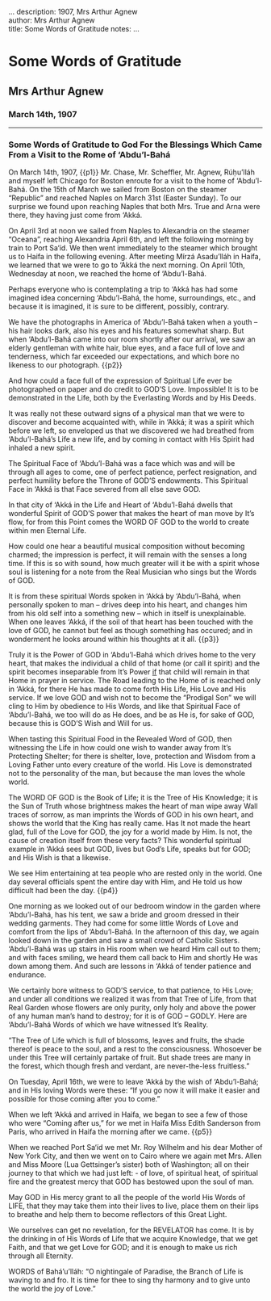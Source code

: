 ...
description: 1907, Mrs Arthur Agnew  
author: Mrs Arthur Agnew  
title: Some Words of Gratitude 
notes:
...


# Some Words of Gratitude
## Mrs Arthur Agnew  
### March 14th, 1907  

------

### Some Words of Gratitude to God For the Blessings Which Came From a Visit to the Rome of ‘Abdu’l-Bahá

On March 14th, 1907, {{p1}} Mr. Chase, Mr. Scheffler, Mr. Agnew, Rúḥu’lláh and myself left Chicago for Boston enroute for a visit to the home of ‘Abdu’l-Bahá. On the 15th of March we sailed from Boston on the steamer “Republic” and reached Naples on March 31st (Easter Sunday). To our surprise we found upon reaching Naples that both Mrs. True and Arna were there, they having just come from ‘Akká.  

On April 3rd at noon we sailed from Naples to Alexandria on the steamer “Oceana”, reaching Alexandria April 6th, and left the following morning by train to Port Sa‘íd. We then went immediately to the steamer which brought us to Haifa in the following evening. After meeting Mírzá Asadu’lláh in Haifa, we learned that we were to go to ‘Akká the next morning. On April 10th, Wednesday at noon, we reached the home of ‘Abdu’l-Bahá.   

Perhaps everyone who is contemplating a trip to ‘Akká has had some imagined idea concerning ‘Abdu’l-Bahá, the home, surroundings, etc., and because it is imagined, it is sure to be different, possibly, contrary.  

We have the photographs in America of ‘Abdu’l-Bahá taken when a youth – his hair looks dark, also his eyes and his features somewhat sharp. But when ‘Abdu’l-Bahá came into our room shortly after our arrival, we saw an elderly gentleman with white hair, blue eyes, and a face full of love and tenderness, which far exceeded our expectations, and which bore no likeness to our photograph.  {{p2}}

And how could a face full of the expression of Spiritual Life ever be photographed on paper and do credit to GOD’S Love. Impossible! It is to be demonstrated in the Life, both by the Everlasting Words and by His Deeds.   

It was really not these outward signs of a physical man that we were to discover and become acquainted with, while in ‘Akká; it was a spirit which before we left, so enveloped us that we discovered we had breathed from ‘Abdu’l-Bahá’s Life a new life, and by coming in contact with His Spirit had inhaled a new spirit.   

The Spiritual Face of ‘Abdu’l-Bahá was a face which was and will be through all ages to come, one of perfect patience, perfect resignation, and perfect humility before the Throne of GOD’S endowments. This Spiritual Face in ‘Akká is that Face severed from all else save GOD.   

In that city of ‘Akká in the Life and Heart of ‘Abdu’l-Bahá dwells that wonderful Spirit of GOD’S power that makes the heart of man move by It’s flow, for from this Point comes the WORD OF GOD to the world to create within men Eternal Life.  

How could one hear a beautiful musical composition without becoming charmed; the impression is perfect, it will remain with the senses a long time. If this is so with sound, how much greater will it be with a spirit whose soul is listening for a note from the Real Musician who sings but the Words of GOD.  

It is from these spiritual Words spoken in ‘Akká by ‘Abdu’l-Bahá, when personally spoken to man – drives deep into his heart, and changes him from his old self into a something new – which in itself is unexplainable. When one leaves ‘Akká, if the soil of that heart has been touched with the love of GOD, he cannot but feel as though something has occured; and in wonderment he looks around within his thoughts at it all. {{p3}}

Truly it is the Power of GOD in ‘Abdu’l-Bahá which drives home to the very heart, that makes the individual a child of that home (or call it spirit) and the spirit becomes inseparable from It’s Power <u>if</u> that child will remain in that Home in prayer in service. The Road leading to the Home of is reached only in ‘Akká, for there He has made to come forth His Life, His Love and His service. If we love GOD and wish not to become the “Prodigal Son” we will cling to Him by obedience to His Words, and like that Spiritual Face of ‘Abdu’l-Bahá, we too will do as He does, and be as He is, for sake of GOD, because this is GOD’S Wish and Will for us.  

When tasting this Spiritual Food in the Revealed Word of GOD, then witnessing the Life in how could one wish to wander away from It’s Protecting Shelter; for there is shelter, love, protection and Wisdom from a Loving Father unto every creature of the world. His Love is demonstrated not to the personality of the man, but because the man loves the whole world.   

The WORD OF GOD is the Book of Life; it is the Tree of His Knowledge; it is the Sun of Truth whose brightness makes the heart of man wipe away Wall traces of sorrow, as man imprints the Words of GOD in his own heart, and shows the world that the King has really came. Has It not made the heart glad, full of the Love for GOD, the joy for a world made by Him. Is not, the cause of creation itself from these very facts? This wonderful spiritual example in ‘Akká sees but GOD, lives but God’s Life, speaks but for GOD; and His Wish is that a likewise.   

We see Him entertaining at tea people who are rested only in the world. One day several officials spent the entire day with Him, and He told us how difficult had been the day.  {{p4}}

One morning as we looked out of our bedroom window in the garden where ‘Abdu’l-Bahá, has his tent, we saw a bride and groom dressed in their wedding garments. They had come for some little Words of Love and comfort from the lips of ‘Abdu’l-Bahá. In the afternoon of this day, we again looked down in the garden and saw a small crowd of Catholic Sisters. ‘Abdu’l-Bahá was up stairs in His room when we heard Him call out to them; and with faces smiling, we heard them call back to Him and shortly He was down among them. And such are lessons in ‘Akká of tender patience and endurance.  

We certainly bore witness to GOD’S service, to that patience, to His Love; and under all conditions we realized it was from that Tree of Life, from that Real Garden whose flowers are only purity, only holy and above the power of any human man’s hand to destroy; for it is of GOD – GODLY. Here are ‘Abdu’l-Bahá Words of which we have witnessed It’s Reality.  

“The Tree of Life which is full of blossoms, leaves and fruits, the shade thereof is peace to the soul, and a rest to the consciousness. Whosoever be under this Tree will certainly partake of fruit. But shade trees are many in the forest, which though fresh and verdant, are never-the-less fruitless.”  

On Tuesday, April 16th, we were to leave ‘Akká by the wish of ‘Abdu’l-Bahá; and in His loving Words were these: “If you go now it will make it easier and possible for those coming after you to come.”   

When we left ‘Akká and arrived in Haifa, we began to see a few of those who were “Coming after us,” for we met in Haifa Miss Edith Sanderson from Paris, who arrived in Haifa the morning after we came.  {{p5}}

When we reached Port Sa‘íd we met Mr. Roy Wilhelm and his dear Mother of New York City, and then we went on to Cairo where we again met Mrs. Allen and Miss Moore (Lua Gettsinger’s sister) both of Washington; all on their journey to that which we had just left: - of love, of spiritual heat, of spiritual fire and the greatest mercy that GOD has bestowed upon the soul of man.   

May GOD in His mercy grant to all the people of the world His Words of LIFE, that they may take them into their lives to live, place them on their lips to breathe and help them to become reflectors of this Great Light.   

We ourselves can get no revelation, for the REVELATOR has come. It is by the drinking in of His Words of Life that we acquire Knowledge, that we get Faith, and that we get Love for GOD; and it is enough to make us rich through all Eternity.  

WORDS of Bahá’u’lláh: “O nightingale of Paradise, the Branch of Life is waving to and fro. It is time for thee to sing thy harmony and to give unto the world the joy of Love.”




